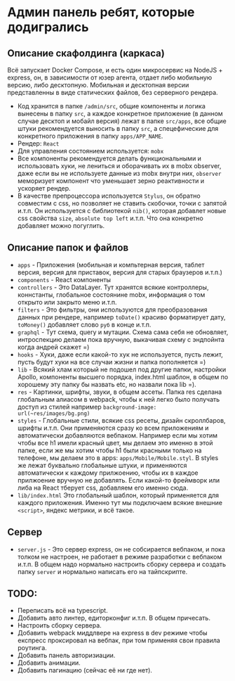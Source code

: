 Админ панель ребят, которые додигрались
===

Описание скафолдинга (каркаса)
---
Всё запускает Docker Compose, и есть один микросервис на NodeJS + express, он, в зависимости от юзер агента, отдает либо мобильную версию, либо десктопную. Мобильная и десктопная версии представленны в виде статических файлов, без серверного рендера.

- Код хранится в папке `/admin/src`, общие компоненты и логика вынесены в папку `src`, а каждое конкретное приложение (в данном случае десктоп и мобайл версия) лежат в папке `src/apps`, все общие штуки рекомендуется выносить в папку `src`, а спецефические для конкретного приложения в папку `apps/APP_NAME`.
- Рендер: `React`
- Для управления состоянием используется: `mobx`
- Все компоненты рекомендуется делать функциональными и использовать хуки, не лениться и оборачивать их в mobx observer, даже если вы не используете данные из mobx внутри них, `observer` меморизует компонент что уменьшает зерно реактивности и ускоряет рендер.
- В качестве препроцессора используется `Stylus`, он обратно совместим с css, но позволяет не ставить скобочки, точки с запятой и.т.п. Он используется с библиотекой `nib()`, которая добавлет новые css свойства `size`, `absolute top left` и.т.п. Что она конкретно добавляет можно погуглить.

Описание папок и файлов
---    
- `apps` - Приложения (мобильная и компьтерная версия, таблет версия, версия для приставок, версия для старых браузеров и.т.п.)
- `components` - React компоненты
- `controllers` - Это DataLayer. Тут хранятся всякие контроллеры, коннстанты, глобальное состоянине mobx, информация о том открыто или закрыто меню и.т.п.
- `filters` - Это фильтры, они используются для преобразования данных при рендере, например `toDate()` красиво форматирует дату, `toMoney()` добавляет слово `руб` в конце и.т.п.
- `graphql` - Тут схема, query и мутации. Схема сама себя не обновляет, интроспекцию делаем пока вручную, выкачивая схему с эндпойнта когда андрей скажет =)
- `hooks` - Хуки, даже если какой-то хук не используется, пусть лежит, пусть будут хуки на все случаи жизни и папка пополняется =)
- `lib` - Всякий хлам который не подошел под другие папки, настройки Apollo, компоненты высшего порядка, index.html шаблон, в общем по хорошему эту папку бы назвать etc, но назвали пока lib =).
- `res` - Картинки, шрифты, звуки, в общем ассеты. Папка res сделана глобальным алиасом в webpack, чтобы к ней легко было получать доступ из стилей например `background-image: url(~res/images/bg.png)`
- `styles` - Глобальные стили, всякие css ресеты, дизайн скроллбаров, шрифты и.т.п. Они применяются сразу ко всем приложениям и автоматически добавляются вебпаком. Например если мы хотим чтобы все h1 имели красный цвет, мы делаем это именно в этой папке, если же мы хотим чтобы h1 были красными только на телефоне, мы делаем это в apps: `apps/Mobile/Mobile.styl`. В styles же лежат буквально глобальные штуки, и применяются автоматически к каждому прилжоению, чтобы их в каждое прилжоение вручную не добавлять. Если какой-то фреймворк или либа на React тберует css, добавляем его именно сюда. 
- `lib/index.html` Это глобальный шаблон, который применяется для каждого приложения. Именно тут мы подключаем всякие внешние `<script>`, яндекс метрики, и всё такое. 

Сервер
---
- `server.js` - Это сервер express, он не собсирается вебпаком, и пока толком не настроен, не работает в режиме разработки с вебпаком и.т.п. В общем надо нормально настроить сборку сервера и создать папку `server` и нормально написать его на тайпскрипте. 
 

TODO:
---

- Переписать всё на typescript.
- Добавить авто линтер, едиторконфиг и.т.п. В общем причесать.
- Настроить сборку сервера.
- Добавить webpack миддлвере на express в dev режиме чтобы експресс проксировал на вебпак, 
при том применяя свои правила роутинга.
- Добавить панель авторизиации.
- Добавить анимации.
- Добавить пагинацию (сейчас её ни где нет).

 
